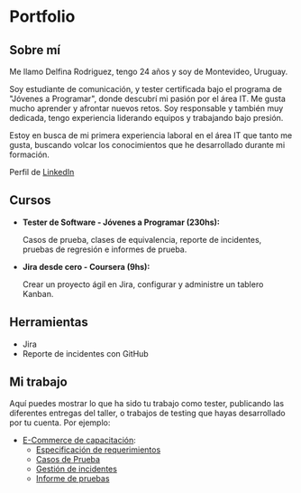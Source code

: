# Portfolio

## Sobre mí

Me llamo Delfina Rodriguez, tengo 24 años y soy de Montevideo, Uruguay.

Soy estudiante de comunicación, y tester certificada bajo el programa de "Jóvenes a Programar", donde descubrí mi pasión por el área IT. Me gusta mucho aprender y afrontar nuevos retos. Soy responsable y también muy dedicada, tengo experiencia liderando equipos y trabajando bajo presión.

Estoy en busca de mi primera experiencia laboral en el área IT que tanto me gusta, buscando volcar los conocimientos que he desarrollado durante mi formación.

Perfil de [LinkedIn](https://www.linkedin.com/in/delfina-rodriguez-a41445253/)

## Cursos
* **Tester de Software - Jóvenes a Programar (230hs):**

  Casos de prueba, clases de equivalencia, reporte de incidentes, pruebas de regresión e informes de prueba.
  
* **Jira desde cero - Coursera (9hs):**

  Crear un proyecto ágil en Jira, configurar y administre un tablero Kanban.
  
## Herramientas

* Jira
* Reporte de incidentes con GitHub

## Mi trabajo
Aquí puedes mostrar lo que ha sido tu trabajo como tester, publicando las diferentes entregas del taller, o trabajos de testing que hayas desarrollado por tu cuenta. Por ejemplo:

* [E-Commerce de capacitación](https://japceibal.github.io/e-mercado-TESTING/index.html):
  * [Especificación de requerimientos](https://drive.google.com/file/d/1K8_mHOXb3gJquuCmF-9APEcAubNOliXx/view?usp=sharing)
  * [Casos de Prueba](https://docs.google.com/spreadsheets/d/1Y1ttlFS-dI2svDl4PVXaLrcgdKyWm3cr/edit?usp=sharing&ouid=103034878235768917190&rtpof=true&sd=true)
  * [Gestión de incidentes](https://docs.google.com/spreadsheets/d/13Uyg7zY0K7Msv1DiV-hISn3bDEo06saf/edit?usp=sharing&ouid=103034878235768917190&rtpof=true&sd=true)
  * [Informe de pruebas](https://drive.google.com/file/d/1keL67KGLMmQyKB6igooAQDUus-k1T1aY/view?usp=sharing)

